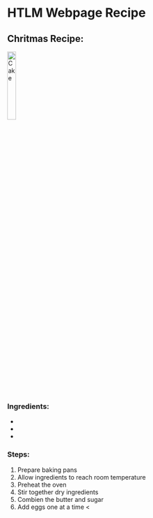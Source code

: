 <h1> HTLM Webpage Recipe </h1>
<h2> Chritmas Recipe: </h2>

<img   src=""
        title="Cake"
        width="20%"
        height="20%" />
        
<h3> Ingredients: </h3>
        
<b>  </b>
<ul>
  <li>  </li>
  <li>  </li>
  <li>  </li>
</ul>


<h3> Steps: </h3>
  
 <ol> 
  <li> Prepare baking pans </li>
  <li> Allow ingredients to reach room temperature </li>
  <li> Preheat the oven </li>
  <li> Stir together dry ingredients </li>
  <li> Combien the butter and sugar </li>
  <li> Add eggs one at a time <
</ol>
